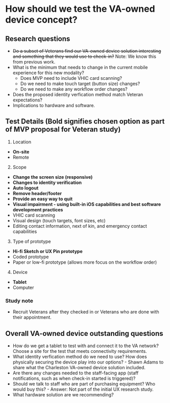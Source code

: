 # How should we test the VA-owned device concept?

## Research questions
- ~~Do a subset of Veterans find our VA-owned device solution interesting and something that they would use to check-in?~~ Note: We know this from previous work.
- What is the minimum that needs to change in the current mobile experience for this new modality?
  - Does MVP need to include VHIC card scanning?
  - Do we need to make touch target (button size) changes?
  - Do we need to make any workflow order changes?
- Does the proposed identity verfication method match Veteran expectations?
- Implications to hardware and software.

## Test Details (Bold signifies chosen option as part of MVP proposal for Veteran study)
1. Location
  - **On-site**
  - Remote
2. Scope
  - **Change the screen size (responsive)**
  - **Changes to identity verification**
  - **Auto logout**
  - **Remove header/footer**
  - **Provide an easy way to quit**
  - **Visual impairment - using built-in iOS capabilities and best software development practices**
  - VHIC card scanning
  - Visual design (touch targets, font sizes, etc)
  - Editing contact information, next of kin, and emergency contact capabilities
3. Type of prototype
  - **Hi-fi Sketch or UX Pin prototype**
  - Coded prototype
  - Paper or low-fi prototype (allows more focus on the workflow order)
4. Device
  - **Tablet**
  - Computer

### Study note
- Recruit Veterans after they checked in or Veterans who are done with their appointment.

## Overall VA-owned device outstanding questions
- How do we get a tablet to test with and connect it to the VA network? Choose a site for the test that meets connectivity requirements.
- What identity verfication method do we need to use? How does physically securing the device play into our options? - Shawn Adams to share what the Charleston VA-owned device solution included.
- Are there any changes needed to the staff-facing app (staff notifications, such as when check-in started is triggered)?
- Should we talk to staff who are part of purchasing equipment? Who would buy this? - Answer: Not part of the initial UX research study.
- What hardware solution are we recommending? 
